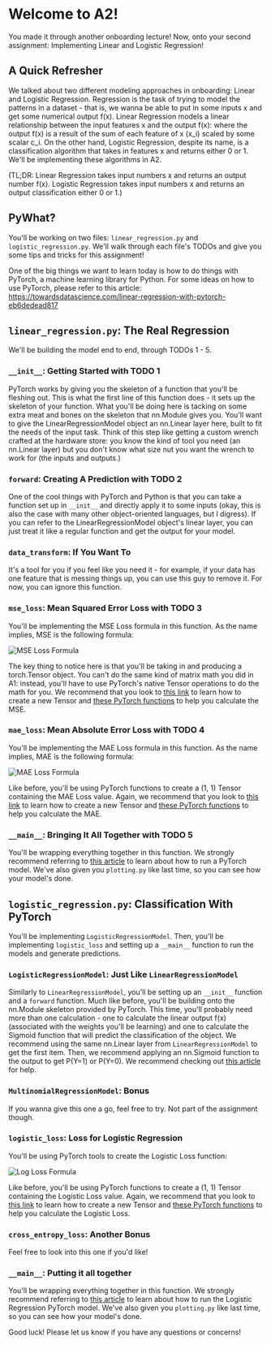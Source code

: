 # Welcome to A2!

You made it through another onboarding lecture! Now, onto your second assignment: Implementing Linear and Logistic Regression!

## A Quick Refresher

We talked about two different modeling approaches in onboarding: Linear and Logistic Regression. Regression is the task of trying to model the patterns in a dataset - that is, we wanna be able to put in some inputs x and get some numerical output f(x). Linear Regression models a linear relationship between the input features x and the output f(x): where the output f(x) is a result of the sum of each feature of x (x_i) scaled by some scalar c_i. On the other hand, Logistic Regression, despite its name, is a classification algorithm that takes in features x and returns either 0 or 1. We'll be implementing these algorithms in A2.

(TL;DR: Linear Regression takes input numbers x and returns an output number f(x). Logistic Regression takes input numbers x and returns an output classification either 0 or 1.)

## PyWhat?

You'll be working on two files: `linear_regression.py` and `logistic_regression.py`. We'll walk through each file's TODOs and give you some tips and tricks for this assignment!

One of the big things we want to learn today is how to do things with PyTorch, a machine learning library for Python. For some ideas on how to use PyTorch, please refer to this article: https://towardsdatascience.com/linear-regression-with-pytorch-eb6dedead817

## `linear_regression.py`: The Real Regression 

We'll be building the model end to end, through TODOs 1 - 5. 

### `__init__`: Getting Started with TODO 1
 
PyTorch works by giving you the skeleton of a function that you'll be fleshing out. This is what the first line of this function does - it sets up the skeleton of your function. What you'll be doing here is tacking on some extra meat and bones on the skeleton that nn.Module gives you. You'll want to give the LinearRegressionModel object an nn.Linear layer here, built to fit the needs of the input task. Think of this step like getting a custom wrench crafted at the hardware store: you know the kind of tool you need (an nn.Linear layer) but you don't know what size nut you want the wrench to work for (the inputs and outputs.)

### `forward`: Creating A Prediction with TODO 2

One of the cool things with PyTorch and Python is that you can take a function set up in `__init__` and directly apply it to some inputs (okay, this is also the case with many other object-oriented languages, but I digress). If you can refer to the LinearRegressionModel object's linear layer, you can just treat it like a regular function and get the output for your model. 

### `data_transform`: If You Want To

It's a tool for you if you feel like you need it - for example, if your data has one feature that is messing things up, you can use this guy to remove it. For now, you can ignore this function. 

### `mse_loss`: Mean Squared Error Loss with TODO 3

You'll be implementing the MSE Loss formula in this function. As the name implies, MSE is the following formula: 

![MSE Loss Formula](https://miro.medium.com/max/640/1*-e1QGatrODWpJkEwqP4Jyg.png)

The key thing to notice here is that you'll be taking in and producing a torch.Tensor object. You can't do the same kind of matrix math you did in A1: instead, you'll have to use PyTorch's native Tensor operations to do the math for you. We recommend that you look to [this link](https://pytorch.org/docs/stable/tensors.html#initializing-and-basic-operations) to learn how to create a new Tensor and [these PyTorch functions](https://pytorch.org/docs/stable/torch.html#math-operations) to help you calculate the MSE.

### `mae_loss`: Mean Absolute Error Loss with TODO 4

You'll be implementing the MAE Loss formula in this function. As the name implies, MAE is the following formula:

![MAE Loss Formula](https://miro.medium.com/proxy/1*OVlFLnMwHDx08PHzqlBDag.gif)

Like before, you'll be using PyTorch functions to create a (1, 1) Tensor containing the MAE Loss value. Again, we recommend that you look to [this link](https://pytorch.org/docs/stable/tensors.html#initializing-and-basic-operations) to learn how to create a new Tensor and [these PyTorch functions](https://pytorch.org/docs/stable/torch.html#math-operations) to help you calculate the MAE. 

### `__main__`: Bringing It All Together with TODO 5

You'll be wrapping everything together in this function. We strongly recommend referring to [this article](https://towardsdatascience.com/linear-regression-with-pytorch-eb6dedead817) to learn about how to run a PyTorch model. We've also given you `plotting.py` like last time, so you can see how your model's done. 

## `logistic_regression.py`: Classification With PyTorch

You'll be implementing `LogisticRegressionModel`. Then, you'll be implementing `logistic_loss` and setting up a `__main__` function to run the models and generate predictions. 

### `LogisticRegressionModel`: Just Like `LinearRegressionModel`

Similarly to `LinearRegressionModel`, you'll be setting up an `__init__` function and a `forward` function. Much like before, you'll be building onto the nn.Module skeleton provided by PyTorch. This time, you'll probably need more than one calculation - one to calculate the linear output f(x) (associated with the weights you'll be learning) and one to calculate the Sigmoid function that will predict the classification of the object. We recommend using the same nn.Linear layer from `LinearRegressionModel` to get the first item. Then, we recommend applying an nn.Sigmoid function to the output to get P(Y=1) or P(Y=0). We recommend checking out [this article](https://towardsdatascience.com/logistic-regression-with-pytorch-3c8bbea594be) for help.

### `MultinomialRegressionModel`: Bonus

If you wanna give this one a go, feel free to try. Not part of the assignment though. 

### `logistic_loss`: Loss for Logistic Regression

You'll be using PyTorch tools to create the Logistic Loss function: 

![Log Loss Formula](https://miro.medium.com/max/4800/1*CQpbokNStSnBDA9MdJWU_A.png)

Like before, you'll be using PyTorch functions to create a (1, 1) Tensor containing the Logistic Loss value. Again, we recommend that you look to [this link](https://pytorch.org/docs/stable/tensors.html#initializing-and-basic-operations) to learn how to create a new Tensor and [these PyTorch functions](https://pytorch.org/docs/stable/torch.html#math-operations) to help you calculate the Logistic Loss. 

### `cross_entropy_loss`: Another Bonus

Feel free to look into this one if you'd like!

### `__main__`: Putting it all together

You'll be wrapping everything together in this function. We strongly recommend referring to [this article](https://towardsdatascience.com/logistic-regression-with-pytorch-3c8bbea594be) to learn about how to run the Logistic Regression PyTorch model. We've also given you `plotting.py` like last time, so you can see how your model's done.

Good luck! Please let us know if you have any questions or concerns!
